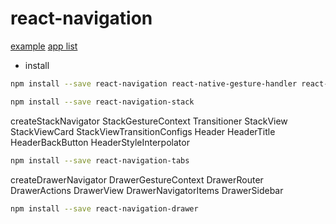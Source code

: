 # react-navigation

[example](https://github.com/dev-yakuza/react-navigation-v4-exercise.git)
[app list](https://facebook.github.io/react-native/showcase)

- install

```bash
npm install --save react-navigation react-native-gesture-handler react-native-reanimated react-native-screens
```

```bash
npm install --save react-navigation-stack
```

createStackNavigator
StackGestureContext
Transitioner
StackView
StackViewCard
StackViewTransitionConfigs
Header
HeaderTitle
HeaderBackButton
HeaderStyleInterpolator

```bash
npm install --save react-navigation-tabs
```

createDrawerNavigator
DrawerGestureContext
DrawerRouter
DrawerActions
DrawerView
DrawerNavigatorItems
DrawerSidebar

```bash
npm install --save react-navigation-drawer
```